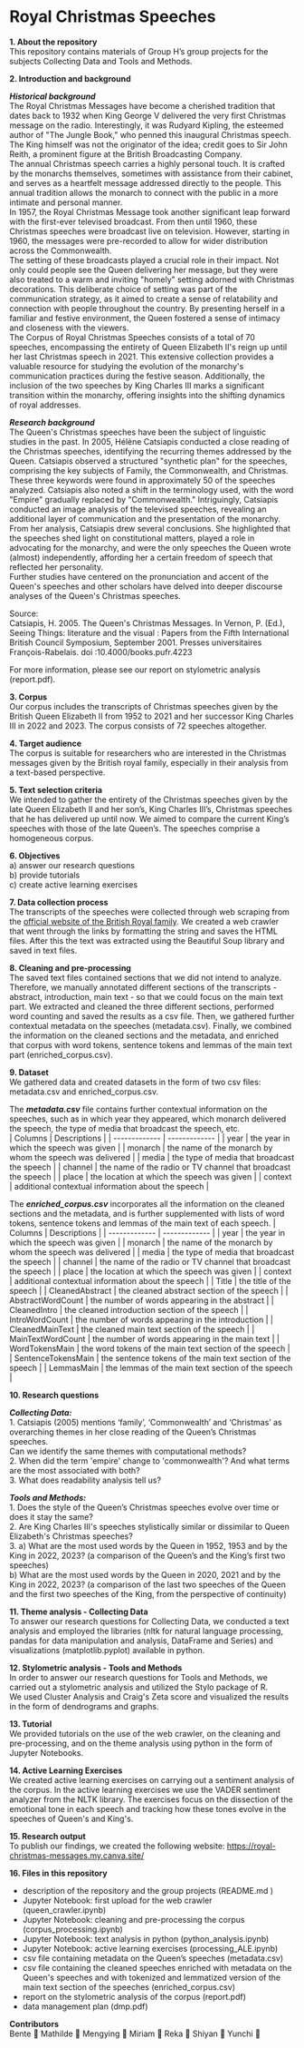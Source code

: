 # Royal Christmas Speeches <br>

**1. About the repository**<br>
This repository contains materials of Group H’s group projects for the subjects Collecting Data and Tools and Methods.

**2. Introduction and background**<br>

***Historical background*** <br>
The Royal Christmas Messages have become a cherished tradition that dates back to 1932 when King George V delivered the very first Christmas message on the radio. Interestingly, it was Rudyard Kipling, the esteemed author of "The Jungle Book," who penned this inaugural Christmas speech. The King himself was not the originator of the idea; credit goes to Sir John Reith, a prominent figure at the British Broadcasting Company.<br>
The annual Christmas speech carries a highly personal touch. It is crafted by the monarchs themselves, sometimes with assistance from their cabinet, and serves as a heartfelt message addressed directly to the people. This annual tradition allows the monarch to connect with the public in a more intimate and personal manner.<br> 
In 1957, the Royal Christmas Message took another significant leap forward with the first-ever televised broadcast. From then until 1960, these Christmas speeches were broadcast live on television. However, starting in 1960, the messages were pre-recorded to allow for wider distribution across the Commonwealth. <br> 
The setting of these broadcasts played a crucial role in their impact. Not only could people see the Queen delivering her message, but they were also treated to a warm and inviting "homely" setting adorned with Christmas decorations. This deliberate choice of setting was part of the communication strategy, as it aimed to create a sense of relatability and connection with people throughout the country. By presenting herself in a familiar and festive environment, the Queen fostered a sense of intimacy and closeness with the viewers. <br>
The Corpus of Royal Christmas Speeches consists of a total of 70 speeches, encompassing the entirety of Queen Elizabeth II's reign up until her last Christmas speech in 2021. This extensive collection provides a valuable resource for studying the evolution of the monarchy's communication practices during the festive season. Additionally, the inclusion of the two speeches by King Charles III marks a significant transition within the monarchy, offering insights into the shifting dynamics of royal addresses. <br>

***Research background***<br>
The Queen's Christmas speeches have been the subject of linguistic studies in the past. In 2005, Hélène Catsiapis conducted a close reading of the Christmas speeches, identifying the recurring themes addressed by the Queen. Catsiapis observed a structured "synthetic plan" for the speeches, comprising the key subjects of Family, the Commonwealth, and Christmas. These three keywords were found in approximately 50 of the speeches analyzed. Catsiapis also noted a shift in the terminology used, with the word "Empire" gradually replaced by "Commonwealth." Intriguingly, Catsiapis conducted an image analysis of the televised speeches, revealing an additional layer of communication and the presentation of the monarchy. From her analysis, Catsiapis drew several conclusions. She highlighted that the speeches shed light on constitutional matters, played a role in advocating for the monarchy, and were the only speeches the Queen wrote (almost) independently, affording her a certain freedom of speech that reflected her personality. <br>
Further studies have centered on the pronunciation and accent of the Queen's speeches and other scholars have delved into deeper discourse analyses of the Queen's Christmas speeches.<br>

Source:<br>
Catsiapis, H. 2005. The Queen's Christmas Messages. In Vernon, P. (Ed.), Seeing Things: literature and the visual : Papers from the Fifth International British Council Symposium, September 2001. Presses universitaires François-Rabelais. doi :10.4000/books.pufr.4223

For more information, please see our report on stylometric analysis (report.pdf).

**3. Corpus**<br>
Our corpus includes the transcripts of Christmas speeches given by the British Queen Elizabeth II from 1952 to 2021 and her successor King Charles III in 2022 and 2023. The corpus consists of 72 speeches altogether.

**4. Target audience**<br>
The corpus is suitable for researchers who are interested in the Christmas messages given by the British royal family, especially in their analysis from a text-based perspective.

**5. Text selection criteria**<br>
We intended to gather the entirety of the Christmas speeches given by the late Queen Elizabeth II and her son’s, King Charles III’s, Christmas speeches that he has delivered up until now. We aimed to compare the current King’s speeches with those of the late Queen’s. The speeches comprise a homogeneous corpus.

**6. Objectives**<br>
a) answer our research questions<br>
b) provide tutorials<br>
c) create active learning exercises<br>

**7. Data collection process**<br>
The transcripts of the speeches were collected through web scraping from the [official website of the British Royal family](https://www.royal.uk/the-christmas-broadcast). We created a web crawler that went through the links by formatting the string and saves the HTML files. After this the text was extracted using the Beautiful Soup library and saved in text files.

**8. Cleaning and pre-processing**<br>
The saved text files contained sections that we did not intend to analyze. Therefore, we manually annotated different sections of the transcripts - abstract, introduction, main text - so that we could focus on the main text part. We extracted and cleaned the three different sections, performed word counting and saved the results as a csv file. Then, we gathered further contextual metadata on the speeches (metadata.csv). Finally, we combined the information on the cleaned sections and the metadata, and enriched that corpus with word tokens, sentence tokens and lemmas of the main text part (enriched_corpus.csv).<br>

**9. Dataset**<br>
We gathered data and created datasets in the form of two csv files: metadata.csv and enriched_corpus.csv.<br>

The ***metadata.csv*** file contains further contextual information on the speeches, such as in which year they appeared, which monarch delivered the speech, the type of media that broadcast the speech, etc.<br>
| Columns | Descriptions |
| ------------- | ------------- |
| year | the year in which the speech was given |
| monarch | the name of the monarch by whom the speech was delivered |
| media | the type of media that broadcast the speech |
| channel | the name of the radio or TV channel that broadcast the speech |
| place | the location at which the speech was given |
| context | additional contextual information about the speech |

The ***enriched_corpus.csv*** incorporates all the information on the cleaned sections and the metadata, and is further supplemented with lists of word tokens, sentence tokens and lemmas of the main text of each speech.
| Columns | Descriptions |
| ------------- | ------------- |
| year | the year in which the speech was given |
| monarch | the name of the monarch by whom the speech was delivered |
| media | the type of media that broadcast the speech |
| channel | the name of the radio or TV channel that broadcast the speech |
| place | the location at which the speech was given |
| context | additional contextual information about the speech |
| Title | the title of the speech |
| CleanedAbstract | the cleaned abstract section of the speech |
| AbstractWordCount | the number of words appearing in the abstract |
| CleanedIntro | the cleaned introduction section of the speech |
| IntroWordCount | the number of words appearing in the introduction |
| CleanedMainText | the cleaned main text section of the speech |
| MainTextWordCount | the number of words appearing in the main text |
| WordTokensMain | the word tokens of the main text section of the speech |
| SentenceTokensMain | the sentence tokens of the main text section of the speech |
| LemmasMain | the lemmas of the main text section of the speech |

**10. Research questions**<br>

***Collecting Data:***<br>1. Catsiapis (2005) mentions ‘family’, ‘Commonwealth’ and ‘Christmas’ as overarching themes in her close reading of the Queen’s Christmas speeches.<br>Can we identify the same themes with computational methods?<br>
2. When did the term 'empire' change to 'commonwealth'? And what terms are the most associated with both?<br>
3. What does readability analysis tell us?<br>

***Tools and Methods:***<br>1. Does the style of the Queen’s Christmas speeches evolve over time or does it stay the same? <br>
2. Are King Charles III's speeches stylistically similar or dissimilar to Queen Elizabeth's Christmas speeches? <br>
3. a) What are the most used words by the Queen in 1952, 1953 and by the King in 2022, 2023? (a comparison of the Queen’s and the King’s first two speeches) <br>
b) What are the most used words by the Queen in 2020, 2021 and by the King in 2022, 2023? (a comparison of the last two speeches of the Queen and the first two speeches of the King, from the perspective of continuity)

**11. Theme analysis - Collecting Data**<br>
To answer our research questions for Collecting Data, we conducted a text analysis and employed the libraries (nltk for natural language processing, pandas for data manipulation and analysis, DataFrame and Series) and visualizations (matplotlib.pyplot) available in python.<br>

**12. Stylometric analysis - Tools and Methods**<br>
In order to answer our research questions for Tools and Methods, we carried out a stylometric analysis and utilized the Stylo package of R.<br>
We used Cluster Analysis and Craig's Zeta score and visualized the results in the form of dendrograms and graphs.

**13. Tutorial**<br>
We provided tutorials on the use of the web crawler, on the cleaning and pre-processing, and on the theme analysis using python in the form of Jupyter Notebooks.<br>

**14. Active Learning Exercises**<br>
We created active learning exercises on carrying out a sentiment analysis of the corpus. In the active learning exercises we use the VADER sentiment analyzer from the NLTK library. The exercises focus on the dissection of the emotional tone in each speech and tracking how these tones evolve in the speeches of Queen's and King's.

**15. Research output**<br>
To publish our findings, we created the following website: https://royal-christmas-messages.my.canva.site/

**16. Files in this repository**<br>
- description of the repository and the group projects (README.md )
- Jupyter Notebook: first upload for the web crawler (queen_crawler.ipynb)
- Jupyter Notebook: cleaning and pre-processing the corpus (corpus_processing.ipynb)
- Jupyter Notebook: text analysis in python (python_analysis.ipynb)
- Jupyter Notebook: active learning exercises (processing_ALE.ipynb)
- csv file containing metadata on the Queen’s speeches (metadata.csv)
- csv file containing the cleaned speeches enriched with metadata on the Queen's speeches and with tokenized and lemmatized version of the main text section of the speeches (enriched_corpus.csv)
- report on the stylometric analysis of the corpus (report.pdf)
- data management plan (dmp.pdf)

**Contributors**<br>
Bente :rose:  Mathilde :sunflower: Mengying :leaves: Miriam :maple_leaf: Reka :evergreen_tree: Shiyan :herb: Yunchi :volcano:
